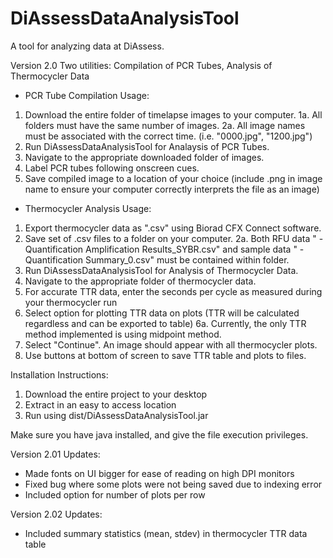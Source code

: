 # DiAssessDataAnalysisTool

A tool for analyzing data at DiAssess.

Version 2.0
Two utilities: Compilation of PCR Tubes, Analysis of Thermocycler Data
- PCR Tube Compilation Usage:
1. Download the entire folder of timelapse images to your computer.
	1a. All folders must have the same number of images.
	2a. All image names must be associated with the correct time. (i.e. "0000.jpg", "1200.jpg")
2. Run DiAssessDataAnalysisTool for Analaysis of PCR Tubes. 
3. Navigate to the appropriate downloaded folder of images.
4. Label PCR tubes following onscreen cues.
5. Save compiled image to a location of your choice (include .png in image name to ensure your computer correctly interprets the file as an image)

- Thermocycler Analysis Usage:
1. Export thermocycler data as ".csv" using Biorad CFX Connect software. 
2. Save set of .csv files to a folder on your computer. 
	2a. Both RFU data "<EXPERIMENT NAME> - Quantification Amplification Results_SYBR.csv" and
	sample data "<EXPERIMENT NAME> - Quantification Summary_0.csv" must be contained within folder.
3. Run DiAssessDataAnalysisTool for Analysis of Thermocycler Data.
4. Navigate to the appropriate folder of thermocycler data.
5. For accurate TTR data, enter the seconds per cycle as measured during your thermocycler run
6. Select option for plotting TTR data on plots (TTR will be calculated regardless and can be exported to table)
	6a. Currently, the only TTR method implemented is using midpoint method. 
7. Select "Continue". An image should appear with all thermocycler plots. 
8. Use buttons at bottom of screen to save TTR table and plots to files. 


Installation Instructions:
1. Download the entire project to your desktop
2. Extract in an easy to access location
3. Run using dist/DiAssessDataAnalysisTool.jar

Make sure you have java installed, and give the file execution privileges.

Version 2.01 Updates:
- Made fonts on UI bigger for ease of reading on high DPI monitors
- Fixed bug where some plots were not being saved due to indexing error
- Included option for number of plots per row

Version 2.02 Updates:
- Included summary statistics (mean, stdev) in thermocycler TTR data table


